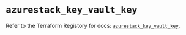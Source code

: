 # `azurestack_key_vault_key`

Refer to the Terraform Registory for docs: [`azurestack_key_vault_key`](https://www.terraform.io/docs/providers/azurestack/r/key_vault_key).

